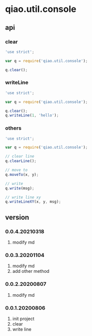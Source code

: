 # qiao.util.console

## api
### clear
```javascript
'use strict';

var q = require('qiao.util.console');

q.clear();
```

### writeLine
```javascript
'use strict';

var q = require('qiao.util.console');

q.clear();
q.writeLine(1, 'hello');
```

### others
```javascript
'use strict';

var q = require('qiao.util.console');

// clear line
q.clearLine();

// move to
q.moveTo(x, y);

// write
q.write(msg);

// write line xy
q.writeLineXY(x, y, msg);
```

## version
### 0.0.4.20210318
1. modify md

### 0.0.3.20201104
1. modify md
2. add other method

### 0.0.2.20200807
1. modify md

### 0.0.1.20200806
1. init project
2. clear
3. write line